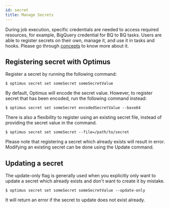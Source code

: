 ```yaml
---
id: secret
title: Manage Secrets
---
```


During job execution, specific credentials are needed to access required resources, for example, BigQuery credential 
for BQ to BQ tasks. Users are able to register secrets on their own, manage it, and use it in tasks and hooks. 
Please go through [concepts](../concepts/overview.md) to know more about it.

## Registering secret with Optimus

Register a secret by running the following command:
```shell
$ optimus secret set someSecret someSecretValue
````

By default, Optimus will encode the secret value. However, to register secret that has been encoded, run the following 
command instead:
```shell
$ optimus secret set someSecret encodedSecretValue --base64
````

There is also a flexibility to register using an existing secret file, instead of providing the secret value in the 
command.
```shell
$ optimus secret set someSecret --file=/path/to/secret
```

Please note that registering a secret which already exists will result in error. Modifying an existing secret can be 
done using the Update command.

## Updating a secret

The update-only flag is generally used when you explicitly only want to update a secret which already exists
and don't want to create it by mistake.

```shell
$ optimus secret set someSecret someSecretValue --update-only
```

It will return an error if the secret to update does not exist already.
